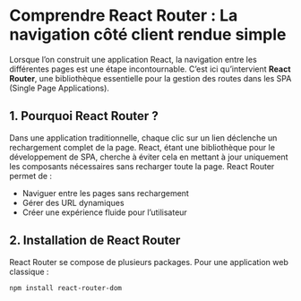 # Comprendre React Router : La navigation côté client rendue simple

Lorsque l’on construit une application React, la navigation entre les différentes pages est une étape incontournable. C’est ici qu’intervient **React Router**, une bibliothèque essentielle pour la gestion des routes dans les SPA (Single Page Applications).

## 1. Pourquoi React Router ?

Dans une application traditionnelle, chaque clic sur un lien déclenche un rechargement complet de la page. React, étant une bibliothèque pour le développement de SPA, cherche à éviter cela en mettant à jour uniquement les composants nécessaires sans recharger toute la page. React Router permet de :

- Naviguer entre les pages sans rechargement
- Gérer des URL dynamiques
- Créer une expérience fluide pour l’utilisateur

## 2. Installation de React Router

React Router se compose de plusieurs packages. Pour une application web classique :

```bash
npm install react-router-dom
